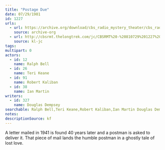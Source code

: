 ```yaml
---
title: "Postage Due"
date: 07/29/1981
id: 1227
urls: 
  - url: https://archive.org/download/cbs_radio_mystery_theater/cbs_radio_mystery_theater-1201-1250.zip/cbs_radio_mystery_theater-1201-1250%2Fcbsrmt_1227_postage_due.mp3
    source: archive-org
  - url: http://cbsrmt.thelongtrek.com/jc/CBSRMT%20-%20810729%201227%20Postage%20Due%20vbr%20na_jc.mp3
    source: kl-jc
tags: 
multipart: 0
actors:  
  - id: 12
    name: Ralph Bell  
  - id: 26
    name: Teri Keane  
  - id: 91
    name: Robert Kaliban  
  - id: 38
    name: Ian Martin
writers:  
  - id: 327
    name: Douglas Dempsey
searchable: Ralph Bell,Teri Keane,Robert Kaliban,Ian Martin Douglas Dempsey
notes: 
descriptionSource: kf
---
```

A letter mailed in 1941 is found 40 years later and a postman is asked to deliver it. That piece of mail lands the humble postman in a ghostly tale of lost love.